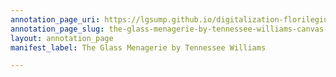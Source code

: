 ```yaml
---
annotation_page_uri: https://lgsump.github.io/digitalization-florilegium/annotations/the-glass-menagerie-by-tennessee-williams-canvas-1-583-511355.json
annotation_page_slug: the-glass-menagerie-by-tennessee-williams-canvas-1-583-511355
layout: annotation_page
manifest_label: The Glass Menagerie by Tennessee Williams

---
```

